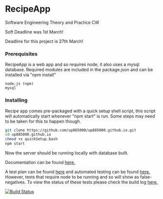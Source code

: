# RecipeApp
Software Engineering Theory and Practice CW

Soft Deadline was 1st March!

Deadline for this project is 27th March!

### Prerequisites

RecipeApp is a web app and so requires node, it also uses a mysql database.
Required modules are included in the package.json and can be installed via "npm install"

```
node.js (npm)
mysql
```

### Installing

Recipe app comes pre-packaged with a quick setup shell script, this script will automatically start whenever "npm start" is run.
Some steps may need to be taken for this to happen though.

```bash
git clone https://github.com/up885000/up885000.github.io.git
cd up885000.github.io
chmod +x quickSetup.bash
npm start
```

Now the server should be running locally with database built.

Documentation can be found [here.](https://up885000.github.io/out/index.html)

A test plan can be found [here](https://up885000.github.io/test/Test%20Plan.pdf) and automated testing can be found [here.](https://up885000.github.io/test/test.html) However, tests that require node to be running and so will show as false-negatives. To view the status of these tests please check the build log [here.](https://travis-ci.com/github/up885000/up885000.github.io)

[![Build Status](https://travis-ci.com/up885000/up885000.github.io.svg?branch=master)](https://travis-ci.com/up885000/up885000.github.io)
